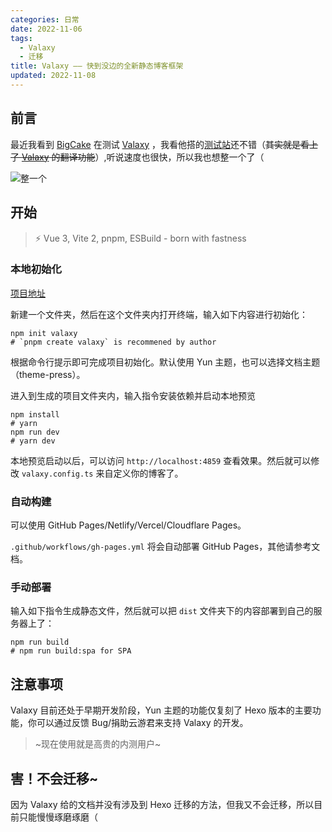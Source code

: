```yaml
---
categories: 日常
date: 2022-11-06
tags:
  - Valaxy
  - 迁移
title: Valaxy —— 快到没边的全新静态博客框架
updated: 2022-11-08
---
```

## 前言

最近我看到 [BigCake](https://bigcake.cakemc.top) 在测试 [Valaxy](https://valaxy.site) ，我看他搭的[测试站](https://valaxy.bigcake.cakemc.top)还不错（~~其实就是看上了 [Valaxy](https://valaxy.site) 的翻译功能~~）,听说速度也很快，所以我也想整一个了（

![整一个](https://s-sh-4608-picbucket.oss.dogecdn.com/pic/rnwtq.jpg "整一个")

<!-- more -->

## 开始

> ⚡️ Vue 3, Vite 2, pnpm, ESBuild - born with fastness

### 本地初始化

[项目地址](https://github.com/YunYouJun/valaxy)

新建一个文件夹，然后在这个文件夹内打开终端，输入如下内容进行初始化：

```
npm init valaxy
# `pnpm create valaxy` is recommened by author
```

根据命令行提示即可完成项目初始化。默认使用 Yun 主题，也可以选择文档主题（theme-press）。

进入到生成的项目文件夹内，输入指令安装依赖并启动本地预览

```
npm install 
# yarn
npm run dev
# yarn dev
```

本地预览启动以后，可以访问 `http://localhost:4859` 查看效果。然后就可以修改 `valaxy.config.ts` 来自定义你的博客了。

### 自动构建

可以使用 GitHub Pages/Netlify/Vercel/Cloudflare Pages。

`.github/workflows/gh-pages.yml` 将会自动部署 GitHub Pages，其他请参考文档。

### 手动部署

输入如下指令生成静态文件，然后就可以把 `dist` 文件夹下的内容部署到自己的服务器上了：

```
npm run build
# npm run build:spa for SPA
```

## 注意事项

Valaxy 目前还处于早期开发阶段，Yun 主题的功能仅复刻了 Hexo 版本的主要功能，你可以通过反馈 Bug/捐助云游君来支持 Valaxy 的开发。

> ~现在使用就是高贵的内测用户~

## 害！不会迁移~

因为 Valaxy 给的文档并没有涉及到 Hexo 迁移的方法，但我又不会迁移，所以目前只能慢慢琢磨琢磨（
